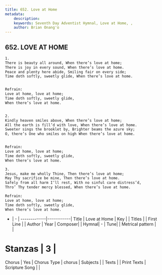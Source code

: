 ```yaml
---
title: 652. Love at Home
metadata:
    description: 
    keywords: Seventh Day Adventist Hymnal, Love at Home, , 
    author: Brian Onang'o
---
```



## 652. LOVE AT HOME

```txt
1.
There is beauty all around, When there’s love at home;
There is joy in every sound, When there’s love at home.
Peace and plenty here abide, Smiling fair on every side;
Time doth softly, sweetly glide, When there’s love at home.


Refrain:
Love at home, love at home;
Time doth softly, sweetly glide,
When there’s love at home.


2.
Kindly heaven smiles above, When there’s love at home;
All the earth is fill’d with love, When there’s love at home.
Sweeter sings the brooklet by, Brighter beams the azure sky;
O, there’s One who smiles on high When there’s love at home.


Refrain:
Love at home, love at home;
Time doth softly, sweetly glide,
When there’s love at home.

3.
Jesus, make me wholly Thine, Then there’s love at home;
May Thy sacrifice be mine, Then there’s love at home.
Safely from all harm I’ll rest, With no sinful care distress’d,
Thro’ Thy tender mercy blessed, When there’s love at home.

Refrain:
Love at home, love at home;
Time doth softly, sweetly glide,
When there’s love at home.

```

- |   -  |
-------------|------------|
Title | Love at Home |
Key |  |
Titles |  |
First Line |  |
Author | 
Year | 
Composer|  |
Hymnal|  - |
Tune|  |
Metrical pattern | |
# Stanzas | 3 |
Chorus | Yes |
Chorus Type | chorus |
Subjects |  |
Texts |  |
Print Texts | 
Scripture Song |  |
  
